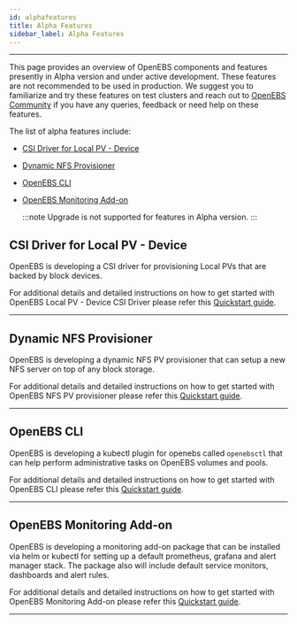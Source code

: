 ```yaml
---
id: alphafeatures
title: Alpha Features
sidebar_label: Alpha Features
---
```

------



This page provides an overview of OpenEBS components and features presently in Alpha version and under active development. These features are not recommended to be used in production. We suggest you to familiarize and try these features on test clusters and reach out to [OpenEBS Community](/v290/docs/next/support.html) if you have any queries, feedback or need help on these features.

The list of alpha features include:
- [CSI Driver for Local PV - Device](#csi-driver-for-local-pv-device)
- [Dynamic NFS Provisioner](#dynamic-nfs-provisioner)
- [OpenEBS CLI](#openebs-cli)
- [OpenEBS Monitoring Add-on](#openebs-monitoring-add-on)

  :::note
  Upgrade is not supported for features in Alpha version.
  :::

## CSI Driver for Local PV - Device

OpenEBS is developing a CSI driver for provisioning Local PVs that are backed by block devices. 

For additional details and detailed instructions on how to get started with OpenEBS Local PV - Device CSI Driver please refer this [Quickstart guide](https://github.com/openebs/device-localpv).

<hr>

## Dynamic NFS Provisioner

OpenEBS is developing a dynamic NFS PV provisioner that can setup a new NFS server on top of any block storage. 

For additional details and detailed instructions on how to get started with OpenEBS NFS PV provisioner please refer this [Quickstart guide](https://github.com/openebs/dynamic-nfs-provisioner).

<hr>

## OpenEBS CLI

OpenEBS is developing a kubectl plugin for openebs called `openebsctl` that can help perform administrative tasks on OpenEBS volumes and pools. 

For additional details and detailed instructions on how to get started with OpenEBS CLI please refer this [Quickstart guide](https://github.com/openebs/openebsctl).

<hr>

## OpenEBS Monitoring Add-on

OpenEBS is developing a monitoring add-on package that can be installed via helm or kubectl for setting up a default prometheus, grafana and alert manager stack. The package also will include default service monitors, dashboards and alert rules. 

For additional details and detailed instructions on how to get started with OpenEBS Monitoring Add-on please refer this [Quickstart guide](https://github.com/openebs/monitoring).

<hr>

<br>
